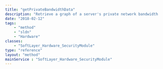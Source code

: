 ```yaml
---
title: "getPrivateBandwidthData"
description: "Retrieve a graph of a server's private network bandwidth usage over the specified timeframe. If no timeframe is specified then getPublicBandwidthGraphImage retrieves the last 24 hours of public bandwidth usage. getPrivateBandwidthGraphImage returns a PNG image measuring 827 pixels by 293 pixels. "
date: "2018-02-12"
tags:
    - "method"
    - "sldn"
    - "Hardware"
classes:
    - "SoftLayer_Hardware_SecurityModule"
type: "reference"
layout: "method"
mainService : "SoftLayer_Hardware_SecurityModule"
---
```

